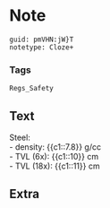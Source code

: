 # Note
```
guid: pmVHN:jW}T
notetype: Cloze+
```

### Tags
```
Regs_Safety
```

## Text
<div>Steel:</div><div>- density: {{c1::7.8}} g/cc</div><div>- TVL (6x): {{c1::10}} cm</div><div>- TVL (18x): {{c1::11}} cm</div>

## Extra

